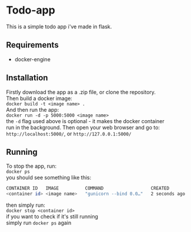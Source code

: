 # Todo-app
This is a simple todo app i've made in flask.

## Requirements
- docker-engine

## Installation
Firstly download the app as a .zip file, or clone the repository.\
Then build a docker image:\
`docker build -t <image name> .`\
And then run the app:\
`docker run -d -p 5000:5000 <image name>` \
the `-d` flag used above is optional - it makes the docker container \
run in the background. Then open your web browser and go to:\
`http://localhost:5000/`, or `http://127.0.0.1:5000/`

## Running
To stop the app, run:\
`docker ps`\
you should see something like this:
```bash
CONTAINER ID   IMAGE          COMMAND                  CREATED         STATUS         PORTS                                       NAMES
<container id> <image name>   "gunicorn --bind 0.0…"   2 seconds ago   Up 2 seconds   0.0.0.0:5000->5000/tcp, :::5000->5000/tcp   reverent_pare
```
then simply run:\
`docker stop <container id>` \
if you want to check if it's still running \
simply run `docker ps` again
